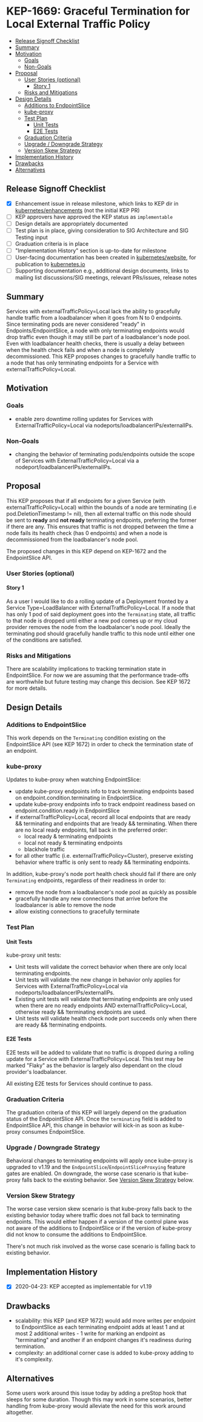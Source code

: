 # KEP-1669: Graceful Termination for Local External Traffic Policy

<!-- toc -->
- [Release Signoff Checklist](#release-signoff-checklist)
- [Summary](#summary)
- [Motivation](#motivation)
  - [Goals](#goals)
  - [Non-Goals](#non-goals)
- [Proposal](#proposal)
  - [User Stories (optional)](#user-stories-optional)
    - [Story 1](#story-1)
  - [Risks and Mitigations](#risks-and-mitigations)
- [Design Details](#design-details)
  - [Additions to EndpointSlice](#additions-to-endpointslice)
  - [kube-proxy](#kube-proxy)
  - [Test Plan](#test-plan)
    - [Unit Tests](#unit-tests)
    - [E2E Tests](#e2e-tests)
  - [Graduation Criteria](#graduation-criteria)
  - [Upgrade / Downgrade Strategy](#upgrade--downgrade-strategy)
  - [Version Skew Strategy](#version-skew-strategy)
- [Implementation History](#implementation-history)
- [Drawbacks](#drawbacks)
- [Alternatives](#alternatives)
<!-- /toc -->

## Release Signoff Checklist

- [X] Enhancement issue in release milestone, which links to KEP dir in [kubernetes/enhancements] (not the initial KEP PR)
- [ ] KEP approvers have approved the KEP status as `implementable`
- [ ] Design details are appropriately documented
- [ ] Test plan is in place, giving consideration to SIG Architecture and SIG Testing input
- [ ] Graduation criteria is in place
- [ ] "Implementation History" section is up-to-date for milestone
- [ ] User-facing documentation has been created in [kubernetes/website], for publication to [kubernetes.io]
- [ ] Supporting documentation e.g., additional design documents, links to mailing list discussions/SIG meetings, relevant PRs/issues, release notes

[kubernetes.io]: https://kubernetes.io/
[kubernetes/enhancements]: https://git.k8s.io/enhancements
[kubernetes/kubernetes]: https://git.k8s.io/kubernetes
[kubernetes/website]: https://git.k8s.io/website

## Summary

Services with externalTrafficPolicy=Local lack the ability to gracefully handle traffic from a loadbalancer when it goes from N to 0 endpoints.
Since terminating pods are never considered "ready" in Endpoints/EndpointSlice, a node with only terminating endpoints would drop traffic even though
it may still be part of a loadbalancer's node pool. Even with loadbalancer health checks, there is usually a delay between when the health check
fails and when a node is completely decommissioned. This KEP proposes changes to gracefully handle traffic to a node that has only terminating endpoints
for a Service with externalTrafficPolicy=Local.

## Motivation

### Goals

* enable zero downtime rolling updates for Services with ExternalTrafficPolicy=Local via nodeports/loadbalancerIPs/externalIPs.

### Non-Goals

* changing the behavior of terminating pods/endpoints outside the scope of Services with ExternalTrafficPolicy=Local via a nodeport/loadbalancerIPs/externalIPs.

## Proposal

This KEP proposes that if all endpoints for a given Service (with externalTrafficPolicy=Local) within the bounds of a node are terminating (i.e pod.DeletionTimestamp != nil),
then all external traffic on this node should be sent to **ready** and **not ready** terminating endpoints, preferring the former if there are any. This ensures that traffic
is not dropped between the time a node fails its health check (has 0 endpoints) and when a node is decommissioned from the loadbalancer's node pool.

The proposed changes in this KEP depend on KEP-1672 and the EndpointSlice API.

### User Stories (optional)

#### Story 1

As a user I would like to do a rolling update of a Deployment fronted by a Service Type=LoadBalancer with ExternalTrafficPolicy=Local.
If a node that has only 1 pod of said deployment goes into the `Terminating` state, all traffic to that node is dropped until either a new pod
comes up or my cloud provider removes the node from the loadbalancer's node pool. Ideally the terminating pod should gracefully handle traffic to this node
until either one of the conditions are satisfied.

### Risks and Mitigations

There are scalability implications to tracking termination state in EndpointSlice. For now we are assuming that the performance trade-offs are worthwhile but
future testing may change this decision. See KEP 1672 for more details.

## Design Details

### Additions to EndpointSlice

This work depends on the `Terminating` condition existing on the EndpointSlice API (see KEP 1672) in order to check the termination state of an endpoint.

### kube-proxy

Updates to kube-proxy when watching EndpointSlice:
* update kube-proxy endpoints info to track terminating endpoints based on endpoint.condition.terminating in EndpointSlice.
* update kube-proxy endpoints info to track endpoint readiness based on endpoint.condition.ready in EndpointSlice
* if externalTrafficPolicy=Local, record all local endpoints that are ready && terminating and endpoints that are !ready && terminating. When there are no local ready endpoints, fall back in the preferred order:
  * local ready & terminating endpoints
  * local not ready & terminating endpoints
  * blackhole traffic
* for all other traffic (i.e. externalTrafficPolicy=Cluster), preserve existing behavior where traffic is only sent to ready && !terminating endpoints.

In addition, kube-proxy's node port health check should fail if there are only `Terminating` endpoints, regardless of their readiness in order to:
* remove the node from a loadbalancer's node pool as quickly as possible
* gracefully handle any new connections that arrive before the loadbalancer is able to remove the node
* allow existing connections to gracefully terminate

### Test Plan

#### Unit Tests

kube-proxy unit tests:

* Unit tests will validate the correct behavior when there are only local terminating endpoints.
* Unit tests will validate the new change in behavior only applies for Services with ExternalTrafficPolicy=Local via nodeports/loadbalancerIPs/externalIPs.
* Existing unit tests will validate that terminating endpoints are only used when there are no ready endpoints AND externalTrafficPolicy=Local, otherwise ready && !terminating endpoints are used.
* Unit tests will validate health check node port succeeds only when there are ready && !terminating endpoints.

#### E2E Tests

E2E tests will be added to validate that no traffic is dropped during a rolling update for a Service with ExternalTrafficPolicy=Local.
This test may be marked "Flaky" as the behavior is largely also dependant on the cloud provider's loadbalancer.

All existing E2E tests for Services should continue to pass.

### Graduation Criteria

The graduation criteria of this KEP will largely depend on the graduation status of the EndpointSlice API. Once the `terminating` field is added to EndpointSlice API,
this change in behavior will kick-in as soon as kube-proxy consumes EndpointSlice.

### Upgrade / Downgrade Strategy

Behavioral changes to terminating endpoints will apply once kube-proxy is upgraded to v1.19 and the `EndpointSlice`/`EndpointSliceProxying` feature gates are enabled.
On downgrade, the worse case scenario is that kube-proxy falls back to the existing behavior. See [Version Skew Strategy](#version-skew-strategy) below.

### Version Skew Strategy

The worse case version skew scenario is that kube-proxy falls back to the existing behavior today where traffic does not fall back to terminating endpoints.
This would either happen if a version of the control plane was not aware of the additions to EndpointSlice or if the version of kube-proxy did not know to consume the additions to EndpointSlice.

There's not much risk involved as the worse case scenario is falling back to existing behavior.

## Implementation History

- [x] 2020-04-23: KEP accepted as implementable for v1.19

## Drawbacks

* scalability: this KEP (and KEP 1672) would add more writes per endpoint to EndpointSlice as each terminating endpoint adds at least 1 and at
most 2 additional writes - 1 write for marking an endpoint as "terminating" and another if an endpoint changes it's readiness during termination.
* complexity: an additional corner case is added to kube-proxy adding to it's complexity.

## Alternatives

Some users work around this issue today by adding a preStop hook that sleeps for some duration. Though this may work in some scenarios, better handling from kube-proxy
would alleviate the need for this work around altogether.

